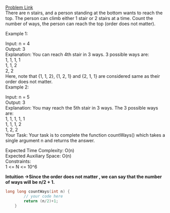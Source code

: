 [Problem Link](https://www.geeksforgeeks.org/problems/count-ways-to-nth-stairorder-does-not-matter1322/1)<br>
There are n stairs, and a person standing at the bottom wants to reach the top. The person can climb either 1 stair or 2 stairs at a time. Count the number of ways, the person can reach the top (order does not matter).<br>

Example 1:<br>

Input:
n = 4<br>
Output: 
3<br>
Explanation: 
You can reach 4th stair in 3 ways.
3 possible ways are:<br>
1, 1, 1, 1<br>
1, 1, 2<br>
2, 2<br>
Here, note that {1, 1, 2}, {1, 2, 1} and {2, 1, 1} are considered same as their order does not matter. <br>
Example 2:<br>

Input:
n = 5<br>
Output: 
3<br>
Explanation:
You may reach the 5th stair in 3 ways.
The 3 possible ways are:<br>
1, 1, 1, 1, 1<br>
1, 1, 1, 2<br>
1, 2, 2<br>
Your Task:
Your task is to complete the function countWays() which takes a single argument n and returns the answer.<br>

Expected Time Complexity: O(n)<br>
Expected Auxiliary Space: O(n)<br>
Constraints:<br>
1 <= N <= 10^6<br>

__Intuition ->Since the order does not matter , we can say that the number of ways will be n/2 + 1.__

```C++
long long countWays(int n) {
        // your code here
        return (n/2)+1;
    }
```
